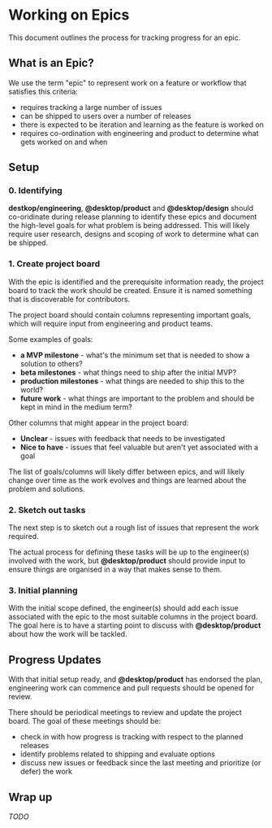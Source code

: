 # Working on Epics

This document outlines the process for tracking progress for an epic.

## What is an Epic?

We use the term "epic" to represent work on a feature or workflow that satisfies
this criteria:

 - requires tracking a large number of issues
 - can be shipped to users over a number of releases
 - there is expected to be iteration and learning as the feature is worked on
 - requires co-ordination with engineering and product to determine what
   gets worked on and when

## Setup

### 0. Identifying

**destkop/engineering**, **@desktop/product** and **@desktop/design** should
co-oridinate during release planning to identify these epics and document the
high-level goals for what problem is being addressed. This will likely require
user research, designs and scoping of work to determine what can be shipped.

### 1. Create project board

With the epic is identified and the prerequisite information ready, the project
board to track the work should be created. Ensure it is named something that
is discoverable for contributors.

The project board should contain columns representing important goals, which
will require input from engineering and product teams.

Some examples of goals:

 - **a MVP milestone** - what's the minimum set that is needed to show a
 solution to others?
 - **beta milestones** - what things need to ship after the initial MVP?
 - **production milestones** - what things are needed to ship this to the world?
 - **future work** - what things are important to the problem and should be kept
 in mind in the medium term?

Other columns that might appear in the project board:

 - **Unclear** - issues with feedback that needs to be investigated
 - **Nice to have** - issues that feel valuable but aren't yet associated with a
 goal

The list of goals/columns will likely differ between epics, and will likely
change over time as the work evolves and things are learned about the problem
and solutions.

### 2. Sketch out tasks

The next step is to sketch out a rough list of issues that represent the work
required.

The actual process for defining these tasks will be up to the engineer(s)
involved with the work, but **@desktop/product** should provide input to ensure
things are organised in a way that makes sense to them.

### 3. Initial planning

With the initial scope defined, the engineer(s) should add each issue associated
with the epic to the most suitable columns in the project board. The goal here
is to have a starting point to discuss with **@desktop/product** about how the
work will be tackled.

## Progress Updates

With that initial setup ready, and **@desktop/product** has endorsed the plan,
engineering work can commence and pull requests should be opened for review.

There should be periodical meetings to review and update the project board. The
goal of these meetings should be:

 - check in with how progress is tracking with respect to the planned releases
 - identify problems related to shipping and evaluate options
 - discuss new issues or feedback since the last meeting and prioritize (or
 defer) the work

## Wrap up

_TODO_
